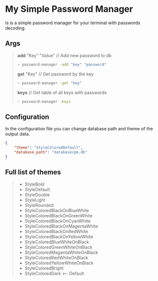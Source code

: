 # My Simple Password Manager

Is is a simple password manager for your terminal with passwords decoding.

## Args

> **add** "Key" "Value"  // Add new password to db
>
> ```sh
>~ password-manager -add "key" "password"
>```
>
> **get** "Key"  // Get password by the key
>
> ```sh
>~ password-manager -get "key"
>```
>
> **keys**  // Get table of all keys with passwords
>
> ```sh
>~ password-manager -keys
>```

## Configuration

In the configuration file you can change database path and theme of the output data.

```json
{
    "theme": "StyleColoredDefault",
    "database_path": "database/pm.db"
}
```

## Full list of themes

> - StyleBold
> - StyleDefault
> - StyleDouble
> - StyleLight
> - StyleRounded
> - StyleColoredBlackOnBlueWhite
> - StyleColoredBlackOnGreenWhite
> - StyleColoredBlackOnCyanWhite
> - StyleColoredBlackOnMagentaWhite
> - StyleColoredBlackOnRedWhite
> - StyleColoredBlackOnYellowWhite
> - StyleColoredBlueWhiteOnBlack
> - StyleColoredGreenWhiteOnBlack
> - StyleColoredMagentaWhiteOnBlack
> - StyleColoredRedWhiteOnBlack
> - StyleColoredYellowWhiteOnBlack
> - StyleColoredBright
> - StyleColoredDark <-- Default
